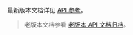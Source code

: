 最新版本文档详见 [API 参考](https://pub.dev/documentation/volc_engine_rtc/latest/)。

> 老版本文档参看 [老版本 API 文档归档](70068.md#rtc-sdk-for-flutter)。